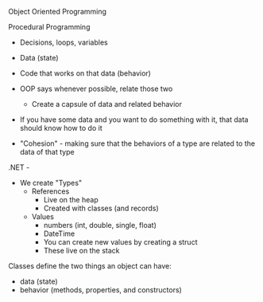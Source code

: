 Object Oriented Programming

Procedural Programming
- Decisions, loops, variables

- Data (state)
- Code that works on that data (behavior)

- OOP says whenever possible, relate those two
	- Create a capsule of data and related behavior

- If you have some data and you want to do something with it, that data should know how to do it

- "Cohesion" - making sure that the behaviors of a type are related to the data of that type


.NET - 
- We create "Types"
	- References
		- Live on the heap
		- Created with classes (and records)
	- Values
		- numbers (int, double, single, float)
		- DateTime
		- You can create new values by creating a struct
		- These live on the stack

Classes define the two things an object can have:
- data (state)
- behavior (methods, properties, and constructors)

